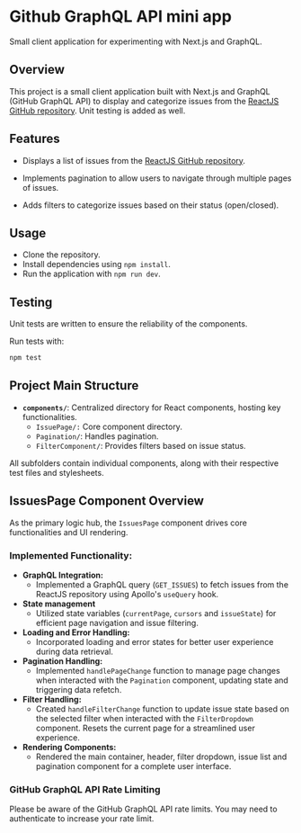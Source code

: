 # Github GraphQL API mini app

Small client application for experimenting with Next.js and GraphQL.

## Overview

This project is a small client application built with Next.js and GraphQL (GitHub GraphQL API) to display and categorize issues from the [ReactJS GitHub repository](https://github.com/reactjs/reactjs.org/issues). Unit testing is added as well.

## Features

- Displays a list of issues from the [ReactJS GitHub repository](https://github.com/reactjs/reactjs.org/issues).

- Implements pagination to allow users to navigate through multiple pages of issues.

- Adds filters to categorize issues based on their status (open/closed).

## Usage

- Clone the repository.
- Install dependencies using `npm install`.
- Run the application with `npm run dev`.

## Testing

Unit tests are written to ensure the reliability of the components.

Run tests with:

```bash
npm test
```

## Project Main Structure

- **`components/`**: Centralized directory for React components, hosting key functionalities.
  - `IssuePage/:` Core component directory.
  - `Pagination/`: Handles pagination.
  - `FilterComponent/`: Provides filters based on issue status.

All subfolders contain individual components, along with their respective test files and stylesheets.

## IssuesPage Component Overview

As the primary logic hub, the `IssuesPage` component drives core functionalities and UI rendering.

### Implemented Functionality:

- **GraphQL Integration:**
  - Implemented a GraphQL query (`GET_ISSUES`) to fetch issues from the ReactJS repository using Apollo's `useQuery` hook.
- **State management**
  - Utilized state variables (`currentPage`, `cursors` and `issueState`) for efficient page navigation and issue filtering.
- **Loading and Error Handling:**
  - Incorporated loading and error states for better user experience during data retrieval.
- **Pagination Handling:**
  - Implemented `handlePageChange` function to manage page changes when interacted with the `Pagination` component, updating state and triggering data refetch.
- **Filter Handling:**
  - Created `handleFilterChange` function to update issue state based on the selected filter when interacted with the `FilterDropdown` component.
    Resets the current page for a streamlined user experience.
- **Rendering Components:**
  - Rendered the main container, header, filter dropdown, issue list and pagination component for a complete user interface.

### GitHub GraphQL API Rate Limiting

Please be aware of the GitHub GraphQL API rate limits. You may need to authenticate to increase your rate limit.
